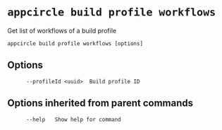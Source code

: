 # `appcircle build profile workflows`

Get list of workflows of a build profile

```plaintext
appcircle build profile workflows [options]
```

## Options

```plaintext
      --profileId <uuid>  Build profile ID
```

## Options inherited from parent commands

```plaintext
      --help   Show help for command
```
